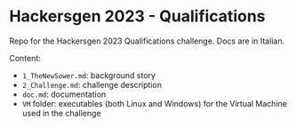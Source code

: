 # Hackersgen 2023 - Qualifications

Repo for the Hackersgen 2023 Qualifications challenge. Docs are in Italian.

Content:

- `1_TheNewSower.md`: background story
- `2_Challenge.md`: challenge description
- `doc.md`: documentation
- `VM` folder: executables (both Linux and Windows) for the Virtual Machine used in the challenge
